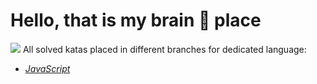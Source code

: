 # Hello, that is my brain 🤯 place 
<img src="https://www.codewars.com/users/voladd/badges/large">
All solved katas placed in different branches for dedicated language:

* [_JavaScript_](https://github.com/voladdd/daily-katas/tree/js)

